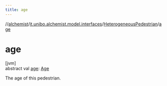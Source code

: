 ```yaml
---
title: age
---
```

//[alchemist](../../../index.html)/[it.unibo.alchemist.model.interfaces](../index.html)/[HeterogeneousPedestrian](index.html)/[age](age.html)



# age



[jvm]\
abstract val [age](age.html): [Age](../../it.unibo.alchemist.model.cognitiveagents.impact.individual/-age/index.html)



The age of this pedestrian.




